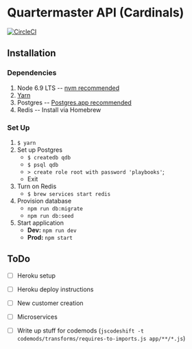 # Quartermaster API (Cardinals)
[![CircleCI](https://circleci.com/gh/objectiveiq/objective-api/tree/master.svg?style=svg&circle-token=42eac88d34f022807d23b144d8fcf660733171a6)](https://circleci.com/gh/objectiveiq/objective-api/tree/master)

## Installation
### Dependencies
1. Node 6.9 LTS -- [nvm recommended](https://github.com/creationix/nvm)
2. [Yarn](https://github.com/yarnpkg/yarn)
3. Postgres -- [Postgres.app recommended](http://postgresapp.com)
4. Redis -- Install via Homebrew

### Set Up
1. `$ yarn`
2. Set up Postgres
    - `$ createdb qdb`
    - `$ psql qdb`
    - `> create role root with password 'playbooks'`;
    - Exit
3. Turn on Redis
    - `$ brew services start redis`
4. Provision database
    - `npm run db:migrate`
    - `npm run db:seed`
5. Start application
    - **Dev:** `npm run dev`
    - **Prod:** `npm start`

## ToDo
- [ ] Heroku setup
- [ ] Heroku deploy instructions
- [ ] New customer creation
- [ ] Microservices
- [ ] Write up stuff for codemods (`jscodeshift -t codemods/transforms/requires-to-imports.js app/**/*.js`)

